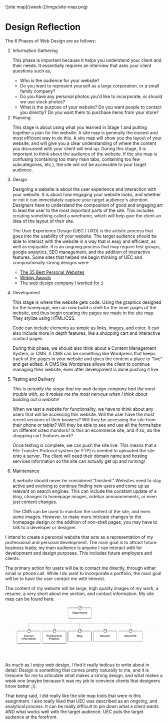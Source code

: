 <!DOCTYPE html>
<html>
<head>
  ![site map](/week-2/imgs/site-map.png)
    <title>design-reflection.md </title>
</head>
<body>
  <h1> Design Reflection </h1>
<p>
The 6 Phases of Web Design are as follows: </p>
  <ol>
    <li>Information Gathering</li>
    <p>
    This phase is important because it helps you understand your client and their needs. It essentially requires an interview that asks your client questions such as,
  </p>
  <ul>
    <li> Who is the audience for your website?
    </li>
    <li>Do you want to represent yourself as a large corporation, or a small family company?
    </li>
    <li> Do you have any personal photos you'd like to incorporate, or should we use stock photos?
    </li>
    <li> What is the purpose of your website? Do you want people to contact you directly? Do you want them to purchase items from your store?
    </li>
  </ul>
  <li>Planning</li>
  <p>
    This stage is about using what you learned in Stage 1 and putting together a plan for the website. A site map is generally the easiest and most efficient way to do this. A site map will show you the layout of your website, and will give you a clear understanding of where the content you discussed with your client will end up. During this stage, it is important to think about the audience of the website. If the site map is confusing (containing too many main tabs, containing too few subcategories, etc.), the site will not be accessible to your target audience.
  </p>
  <li>Design</li>
  <p>
    Designing a website is about the user experience and interaction with your website. It is about how engaging your website looks, and whether or not it can immediately capture your target audience's attention. Designers have to understand the composition of good and engaging art to lead the user to the most important parts of the site. This includes creating something called a wireframe, which will help give the client an idea of the layout of their site.
  </p>
  <p>
    The User Experience Design (UEC / UXD) is the artistic process that goes into the usability of your website. The target audience should be able to interact with the website in a way that is easy and efficient, as well as enjoyable. It is an ongoing process that may require test groups, google analytics, SEO management, and the addition of interactive features. Some sites that helped me begin thinking of UEC and compositionally strong designs were:
    <ul>
    <li><a href="https://www.themuse.com/advice/the-35-best-personal-websites-weve-ever-seen"> The 35 Best Personal Websites
    </a></li>
    <li><a href = "http://webbyawards.com/winners/2015/websites/"> Webby Awards
    </a></li>
    <li><a href = "https://www.561media.com/quick-view/"> The web design company I worked for :)
    </a></li>
  </ul>
  </p>
  <li>Development</li>
  <p>
    This stage is where the website gets code. Using the graphics designed for the homepage, we can now build a shell for the inner pages of the website, and thus begin creating the pages we made in the site map. They stylize using HTML/CSS.
  </p>
  <p>
    Code can include elements as simple as links, images, and color. It can also include more in depth features, like a shopping cart and interactive contact pages.
  </p>
  <p>
    During this phase, we should also think about a Content Management System, or CMS. A CMS can be something like Wordpress that keeps track of the pages in your website and gives the content a place to "live" and get edited. A CMS like Wordpress allows the client to continue managing their website, even after development is done pushing it live.
  </p>
  <li> Testing and Delivery </li>
  <p>
    <i>This is actually the stage that my web design company had the most trouble with, so it makes me the most nervous when I think about building out a website! </i>
  </p>
  <p>
    When we test a website for functionality, we have to think about any users that will be accessing this website. Will the user have the most recent versions of their browers? Will they be accessing the site from their phone or tablet? Will they be able to see and use all the forms/tabs on different sized monitors? Is this an ecommerce site, and if so, do the shopping cart features work?
  </p>
  <p>
    Once testing is complete, we can push the site live. This means that a File Transfer Protocol system (or FTP) is needed to uploaded the site onto a server. The client will need their domain name and hosting services information so the site can actually get up and running!
  </p>
  <li> Maintenance</li>
  <p>
    A website should never be considered "finished." Websites need to stay active and evolving to continue finding new users and come up as relevant on search engines. This can include the constant update of a blog, changes to homepage images, sidebar announcements, or even just content changes.
  </p>
  <p>
    The CMS can be used to maintain the content of the site, and even some images. However, to make more intricate changes to the homepage design or the addition of non-shell pages, you may have to talk to a developer or designer.
  </p>
</ol>
<p>
  I intend to create a personal website that acts as a representation of my professional and personal development. The main goal is to attract future business leads; my main audience is anyone I can interact with for development and design purposes. This includes future employers and clients.
</p>
<p>
  The primary action for users will be to contact me directly, through either email or phone call. While I do want to incorporate a portfolio, the main goal will be to have the user contact me with interest.
</p>
<p>
  The content of my website will be large, high quality images of my work, a resume, a very short about me section, and contact information. My site map can be found here: <img src ="/week-2/imgs/site-map.png">
</p>
<p>
  As much as I enjoy web design, I find it really tedious to write about in detail. Design is something that comes pretty naturally to me, and it is tiresome for me to articulate what makes a strong design, and what makes a weak one (maybe because it was my job to convince clients that designers know better ;)).
</p>
<p> That being said, I did really like the site map tools that were in this assignment. I also really liked that UEC was described as an ongoing, and analytical process. It can be really difficult to pin down what a client wants AND what works well with the target audience. UEC puts the target audience at the forefront.
</p>
</body>
</html>